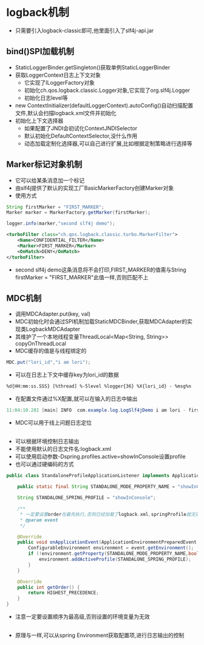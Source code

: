 # logback机制
* 只需要引入logback-classic即可,他里面引入了slf4j-api.jar
## bind()SPI加载机制
* StaticLoggerBinder.getSingleton()获取单例StaticLoggerBinder
* 获取LoggerContext日志上下文对象
    * 它实现了ILoggerFactory对象
    * 初始化ch.qos.logback.classic.Logger对象,它实现了org.slf4j.Logger
    * 初始化日志level等
* new ContextInitializer(defaultLoggerContext).autoConfig()自动扫描配置文件,默认会扫描logback.xml文件并初始化
* 初始化上下文选择器
    * 如果配置了JNDI会初试化ContextJNDISelector
    * 默认初始化DefaultContextSelector,没什么作用
    * 动态加载定制化选择器,可以自己进行扩展,比如根据定制策略进行选择等

## Marker标记对象机制
* 它可以给某条消息加一个标记
* 由slf4j提供了默认的实现工厂BasicMarkerFactory创建Marker对象
* 使用方式
```java
String firstMarker = "FIRST_MARKER";
Marker marker = MarkerFactory.getMarker(firstMarker);

logger.info(marker,"second slf4j demo");
```
```xml
<turboFilter class="ch.qos.logback.classic.turbo.MarkerFilter">
    <Name>CONFIDENTIAL_FILTER</Name>
    <Marker>FIRST_MARKER</Marker>
    <OnMatch>DENY</OnMatch>
</turboFilter>
```
* second slf4j demo这条消息将不会打印,<Marker>FIRST_MARKER</Marker>的值需与String firstMarker = "FIRST_MARKER"此值一样,否则匹配不上

## MDC机制
* 调用MDCAdapter.put(key, val)
* MDC初始化时会通过SPI机制加载StaticMDCBinder,获取MDCAdapter的实现类LogbackMDCAdapter
* 其维护了一个本地线程变量ThreadLocal<Map<String, String>> copyOnThreadLocal
* MDC缓存的值是与线程绑定的
```java
MDC.put("lori_id","i am lori");
```
* 可以在日志上下文中缓存key为lori_id的数据
```xml
%d{HH:mm:ss.SSS} [%thread] %-5level %logger{36} %X{lori_id} - %msg%n
```
* 在配置文件通过%X配置,就可以在输入的日志中输出
```java
11:04:10.281 [main] INFO  com.example.log.LogSlf4jDemo i am lori - first slf4j demo
```
* MDC可以用于线上问题日志定位
## <springProfile>
* 可以根据环境控制日志输出
* 不能使用默认的日志文件名:logback.xml
* 可以使用启动参数-Dspring.profiles.active=showInConsole设置profile
* 也可以通过硬编码的方式
```java
public class StandaloneProfileApplicationListener implements ApplicationListener<ApplicationEnvironmentPreparedEvent> ,PriorityOrdered{

    public static final String STANDALONE_MODE_PROPERTY_NAME = "showInConsole.flag";

    String STANDALONE_SPRING_PROFILE = "showInConsole";

    /**
     * 一定要设置order在最先执行,否则已经加载了logback.xml,springProfile就无效了
     * @param event
     */

    @Override
    public void onApplicationEvent(ApplicationEnvironmentPreparedEvent event) {
        ConfigurableEnvironment environment = event.getEnvironment();
        if (!environment.getProperty(STANDALONE_MODE_PROPERTY_NAME,boolean.class,false)){
            environment.addActiveProfile(STANDALONE_SPRING_PROFILE);
        }
    }

    @Override
    public int getOrder() {
        return HIGHEST_PRECEDENCE;
    }
}
```
* 注意一定要设置顺序为最高级,否则设置的环境变量为无效
## <springProperty>
* 原理与<springProfile>一样,可以从spring Environment获取配置项,进行日志输出的控制